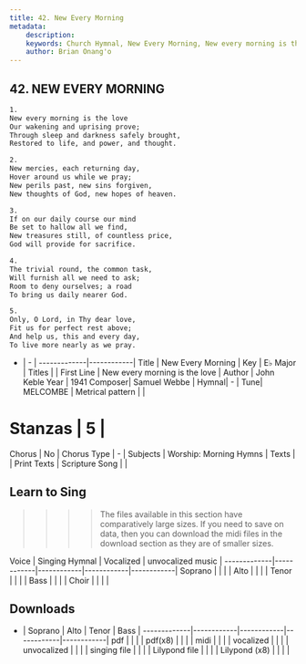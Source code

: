 ```yaml
---
title: 42. New Every Morning
metadata:
    description: 
    keywords: Church Hymnal, New Every Morning, New every morning is the love, 
    author: Brian Onang'o
---
```



## 42. NEW EVERY MORNING

```txt
1.
New every morning is the love 
Our wakening and uprising prove; 
Through sleep and darkness safely brought, 
Restored to life, and power, and thought. 

2.
New mercies, each returning day, 
Hover around us while we pray; 
New perils past, new sins forgiven, 
New thoughts of God, new hopes of heaven. 

3.
If on our daily course our mind 
Be set to hallow all we find, 
New treasures still, of countless price, 
God will provide for sacrifice. 

4.
The trivial round, the common task, 
Will furnish all we need to ask; 
Room to deny ourselves; a road 
To bring us daily nearer God. 

5.
Only, O Lord, in Thy dear love, 
Fit us for perfect rest above; 
And help us, this and every day, 
To live more nearly as we pray.

```

- |   -  |
-------------|------------|
Title | New Every Morning |
Key | E♭ Major |
Titles |  |
First Line | New every morning is the love |
Author | John Keble
Year | 1941
Composer| Samuel Webbe |
Hymnal|  - |
Tune| MELCOMBE |
Metrical pattern | |
# Stanzas | 5 |
Chorus | No |
Chorus Type | - |
Subjects | Worship: Morning Hymns |
Texts |  |
Print Texts | 
Scripture Song |  |
  
## Learn to Sing

>>>> The files available in this section have comparatively large sizes. If you need to save on data, then you can download the midi files in the download section as they are of smaller sizes.

Voice |  Singing Hymnal | Vocalized | unvocalized music |
-------------|------------|------------|------------|------------|
Soprano | | | |
Alto | | | |
Tenor | | | |
Bass | | | |
Choir | | | |

## Downloads

- |  Soprano | Alto | Tenor | Bass |
-------------|------------|------------|------------|------------|
pdf | | | |
pdf(x8) | | | |
midi | | | |
vocalized | | | |
unvocalized | | | |
singing file | | | |
Lilypond file | | | |
Lilypond (x8) | | | |
  